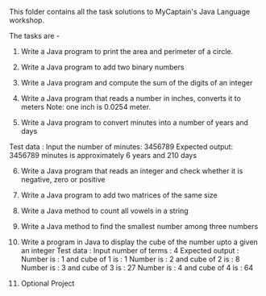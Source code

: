 This folder contains all the task solutions to MyCaptain's Java Language workshop.

The tasks are -

1. Write a Java program to print the area and perimeter of a circle.

2. Write a Java program to add two binary numbers

3. Write a Java program and compute the sum of the digits of an integer

4. Write a Java program that reads a number in inches, converts it to meters
Note: one inch is 0.0254 meter.

5. Write a Java program to convert minutes into a number of years and days

Test data :
Input the number of minutes: 3456789
Expected output:
3456789 minutes is approximately 6 years and 210 days

6. Write a Java program that reads an integer and check whether it is negative, zero or positive

7. Write a Java program to add two matrices of the same size

8. Write a Java method to count all vowels in a string

9. Write a Java method to find the smallest number among three numbers

10. Write a program in Java to display the cube of the number upto a given an integer
Test data :
Input number of terms : 4
Expected output :
Number is : 1 and cube of 1 is : 1
Number is : 2 and cube of 2 is : 8
Number is : 3 and cube of 3 is : 27
Number is : 4 and cube of 4 is : 64

11. Optional Project
